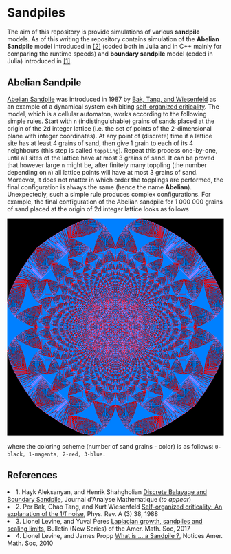 # Sandpiles

The aim of this repository is provide simulations of various **sandpile** models.
As of this writing the repository contains simulation of the **Abelian Sandpile** model introduced in <a href="#ref-BTW">[2]</a> (coded both in Julia and in C++ mainly for comparing the runtime speeds) and **boundary sandpile** model (coded in Julia) introduced in <a href="#ref-AS">[1]</a>.

## Abelian Sandpile

<a href = "https://en.wikipedia.org/wiki/Abelian_sandpile_model">Abelian Sandpile</a> was introduced in 1987 by <a href="#ref-BTW">Bak, Tang, and Wiesenfeld</a> as an example of a dynamical system exhibiting <a href = "https://en.wikipedia.org/wiki/Self-organized_criticality">self-organized criticality</a>.
The model, which is a cellular automaton, works according to the following simple rules. Start with `n` (indistinguishable) grains of  sands placed at the origin of the 2d integer lattice (i.e. the set of points of the 2-dimensional plane with integer coordinates). At any point of (discrete) time if a lattice site has at least 4 grains of sand, then give 1 grain to each of its 4 neighbours (this step is called `toppling`). Repeat this process one-by-one, until all sites of the lattice have at most 3 grains of sand. It can be proved that however large `n` might be, after finitely many toppling (the number depending on `n`) all lattice points will have at most 3 grains of sand. Moreover, it does not matter in which order the topplings are performed, the final configuration is always the same (hence the name **Abelian**). Unexpectedly, such a simple rule produces complex configurations. For example, the
final configuration of the Abelian sandpile for 1 000 000 grains of sand placed at the origin of 2d integer lattice looks as follows

<p align="center">
  <img src ="https://github.com/hayk314/Sandpiles/blob/master/C%2B%2B/AbelSand/Debug/Abel1000000.png">
</p>

where the coloring scheme (number of sand grains - color) is as follows: ``0-black, 1-magenta, 2-red, 3-blue.``


## References

<li id="ref-AS">1. Hayk Aleksanyan, and Henrik Shahgholian  <a href = "https://arxiv.org/abs/1607.01525">Discrete Balayage and Boundary Sandpile</a>, Journal d'Analyse Mathematique (<i>to appear</i>) </li> 


<li id="ref-BTW">2. Per Bak, Chao Tang, and Kurt Wiesenfeld <a href = "https://journals.aps.org/prl/abstract/10.1103/PhysRevLett.59.381">Self-organized criticality: An explanation of the 1/f noise</a>, Phys. Rev. A (3) 38, 1988</li>


<li id="ref-LPer">3. Lionel Levine, and Yuval Peres <a href = "https://arxiv.org/abs/1611.00411">Laplacian growth, sandpiles and scaling limits</a>, Bulletin (New Series) of the Amer. Math. Soc, 2017</li>


<li id="ref-LProp">4. Lionel Levine, and James Propp <a href ="https://www.ams.org/notices/201008/rtx100800976p.pdf">What is ... a Sandpile ?</a>, Notices Amer. Math. Soc, 2010</li>

